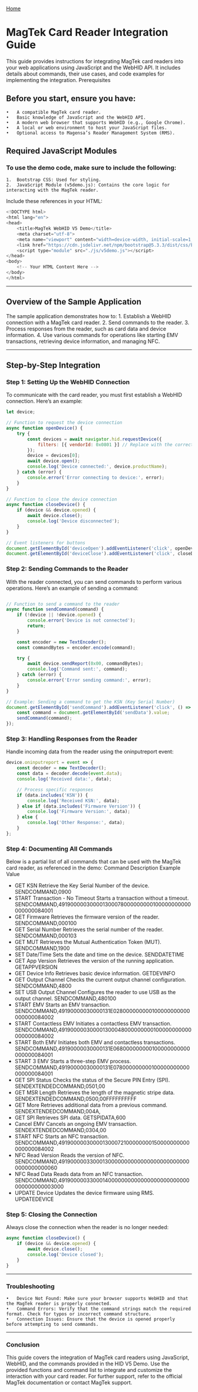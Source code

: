 [Home](./index.md)

# MagTek Card Reader Integration Guide
This guide provides instructions for integrating MagTek card readers into your web applications using JavaScript and the WebHID API. It includes details about commands, their use cases, and code examples for implementing the integration.
Prerequisites
## Before you start, ensure you have:
    •	A compatible MagTek card reader.
    •	Basic knowledge of JavaScript and the WebHID API.
    •	A modern web browser that supports WebHID (e.g., Google Chrome).
    •	A local or web environment to host your JavaScript files.
    •	Optional access to Magensa’s Reader Management System (RMS).
## Required JavaScript Modules
### To use the demo code, make sure to include the following:
    1.	Bootstrap CSS: Used for styling.
    2.	JavaScript Module (v5demo.js): Contains the core logic for interacting with the MagTek reader.
Include these references in your HTML:

```` javascript
<!DOCTYPE html>
<html lang="en">
<head>
    <title>MagTek WebHID V5 Demo</title>
    <meta charset="utf-8">
    <meta name="viewport" content="width=device-width, initial-scale=1, shrink-to-fit=no">
    <link href="https://cdn.jsdelivr.net/npm/bootstrap@5.3.3/dist/css/bootstrap.min.css" rel="stylesheet">
    <script type="module" src="./js/v5demo.js"></script>
</head>
<body>
    <!-- Your HTML Content Here -->
</body>
</html>
```` 
________________________________________
## Overview of the Sample Application
The sample application demonstrates how to:
    1.	Establish a WebHID connection with a MagTek card reader.
    2.	Send commands to the reader.
    3.	Process responses from the reader, such as card data and device information.
    4.	Use various commands for operations like starting EMV transactions, retrieving device information, and managing NFC.
________________________________________
## Step-by-Step Integration
### Step 1: Setting Up the WebHID Connection
To communicate with the card reader, you must first establish a WebHID connection. Here’s an example:
````javascript
let device;

// Function to request the device connection
async function openDevice() {
    try {
        const devices = await navigator.hid.requestDevice({
            filters: [{ vendorId: 0x0801 }] // Replace with the correct Vendor ID for MagTek
        });
        device = devices[0];
        await device.open();
        console.log('Device connected:', device.productName);
    } catch (error) {
        console.error('Error connecting to device:', error);
    }
}

// Function to close the device connection
async function closeDevice() {
    if (device && device.opened) {
        await device.close();
        console.log('Device disconnected');
    }
}

// Event listeners for buttons
document.getElementById('deviceOpen').addEventListener('click', openDevice);
document.getElementById('deviceClose').addEventListener('click', closeDevice);
````
### Step 2: Sending Commands to the Reader
With the reader connected, you can send commands to perform various operations. Here’s an example of sending a command:
````javascript

// Function to send a command to the reader
async function sendCommand(command) {
    if (!device || !device.opened) {
        console.error('Device is not connected');
        return;
    }

    const encoder = new TextEncoder();
    const commandBytes = encoder.encode(command);

    try {
        await device.sendReport(0x00, commandBytes);
        console.log('Command sent:', command);
    } catch (error) {
        console.error('Error sending command:', error);
    }
}

// Example: Sending a command to get the KSN (Key Serial Number)
document.getElementById('sendCommand').addEventListener('click', () => {
    const command = document.getElementById('sendData').value;
    sendCommand(command);
});
````
### Step 3: Handling Responses from the Reader
Handle incoming data from the reader using the oninputreport event:
````javascript
device.oninputreport = event => {
    const decoder = new TextDecoder();
    const data = decoder.decode(event.data);
    console.log('Received data:', data);

    // Process specific responses
    if (data.includes('KSN')) {
        console.log('Received KSN:', data);
    } else if (data.includes('Firmware Version')) {
        console.log('Firmware Version:', data);
    } else {
        console.log('Other Response:', data);
    }
};
````
### Step 4: Documenting All Commands

Below is a partial list of all commands that can be used with the MagTek card reader, as referenced in the demo:
Command	Description	Example Value
- GET KSN	Retrieve the Key Serial Number of the device.	SENDCOMMAND,0900
- START Transaction - No Timeout	Starts a transaction without a timeout.	SENDCOMMAND,491900000300001300078000000000100000000000000000084001
- GET Firmware	Retrieves the firmware version of the reader.	SENDCOMMAND,000100
- GET Serial Number	Retrieves the serial number of the reader.	SENDCOMMAND,000103
- GET MUT	Retrieves the Mutual Authentication Token (MUT).	SENDCOMMAND,1900
- SET Date/Time	Sets the date and time on the device.	SENDDATETIME
- GET App Version	Retrieves the version of the running application.	GETAPPVERSION
- GET Device Info	Retrieves basic device information.	GETDEVINFO
- GET Output Channel	Checks the current output channel configuration.	SENDCOMMAND,4800
- SET USB Output Channel	Configures the reader to use USB as the output channel.	SENDCOMMAND,480100
- START EMV	Starts an EMV transaction.	SENDCOMMAND,49190000030000131E028000000000100000000000000000084002
- START Contactless EMV	Initiates a contactless EMV transaction.	SENDCOMMAND,491900000300001300048000000000100000000000000000084002
- START Both EMV	Initiates both EMV and contactless transactions.	SENDCOMMAND,49190000030000131E068000000000100000000000000000084001
- START 3 EMV	Starts a three-step EMV process.	SENDCOMMAND,49190000030000131E078000000000100000000000000000084001
- GET SPI Status	Checks the status of the Secure PIN Entry (SPI).	SENDEXTENDEDCOMMAND,0501,00
- GET MSR Length	Retrieves the length of the magnetic stripe data.	SENDEXTENDEDCOMMAND,0500,00FFFFFFFFFF
- GET More	Retrieves additional data from a previous command.	SENDEXTENDEDCOMMAND,004A,
- GET SPI	Retrieves SPI data.	GETSPIDATA,600
- Cancel EMV	Cancels an ongoing EMV transaction.	SENDEXTENDEDCOMMAND,0304,00
- START NFC	Starts an NFC transaction.	SENDCOMMAND,491900000300001300072100000000150000000000000000084002
- NFC Read Version	Reads the version of NFC.	SENDCOMMAND,491900000330001300000000000000000000000000000000000060
- NFC Read Data	Reads data from an NFC transaction.	SENDCOMMAND,49190000033000140000000000000000000000000000000000003000
- UPDATE Device	Updates the device firmware using RMS.	UPDATEDEVICE

### Step 5: Closing the Connection
Always close the connection when the reader is no longer needed:
````javascript
async function closeDevice() {
    if (device && device.opened) {
        await device.close();
        console.log('Device closed');
    }
}
````
________________________________________
### Troubleshooting
    •	Device Not Found: Make sure your browser supports WebHID and that the MagTek reader is properly connected.
    •	Command Errors: Verify that the command strings match the required format. Check for typos or incorrect command structure.
    •	Connection Issues: Ensure that the device is opened properly before attempting to send commands.
________________________________________
### Conclusion
This guide covers the integration of MagTek card readers using JavaScript, WebHID, and the commands provided in the HID V5 Demo. Use the provided functions and command list to integrate and customize the interaction with your card reader. For further support, refer to the official MagTek documentation or contact MagTek support.

